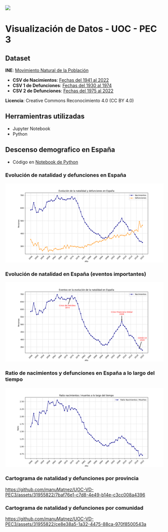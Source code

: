 <img height=100 src="https://www.uoc.edu/portal/_resources/common/imatges/marca_UOC/llibre-estil/logo-UOC-masterbrand.jpg">

# Visualización de Datos - UOC - PEC 3

## Dataset

**INE**: [Movimiento Natural de la Población](https://www.ine.es/dynt3/inebase/index.htm?padre=1684&capsel=1684)

+ **CSV de Nacimientos**: [Fechas del 1941 al 2022](https://www.ine.es/jaxiT3/Tabla.htm?t=6518&L=0)
+ **CSV 1 de Defunciones**: [Fechas del 1930 al 1974](https://www.ine.es/jaxiT3/Tabla.htm?t=6553&L=0)
+ **CSV 2 de Defunciones**: [Fechas del 1975 al 2022](https://www.ine.es/jaxiT3/Tabla.htm?t=6545&L=0)

**Licencia**: Creative Commons Reconocimiento 4.0 (CC BY 4.0)

## Herramientras utilizadas

+ Jupyter Notebook
+ Python

## Descenso demografico en España

+ Código en [Notebook de Python](./CODE_UOC_VD_PEC3_Storytelling_ManuelErnestoMartinezMartin.ipynb)

### Evolución de natalidad y defunciones en España

![](./generated/img/nacimientos_defunciones_esp.png)

### Evolución de natalidad en España (eventos importantes)

![](./generated/img/nacimientos_esp_eventos.png)

### Ratio de nacimientos y defunciones en España a lo largo del tiempo

![](./generated/img/ratio_nacimientos_defunciones.png)

### Cartograma de natalidad y defunciones por provincia

https://github.com/manuMatnez/UOC-VD-PEC3/assets/31955822/7baf76e1-c7d8-4e49-b14e-c3cc008a4396

### Cartograma de natalidad y defunciones por comunidad

https://github.com/manuMatnez/UOC-VD-PEC3/assets/31955822/ce8e38a5-1a32-4475-88ca-970f8500543a



